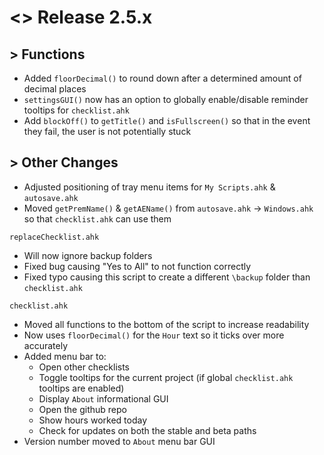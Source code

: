 # <> Release 2.5.x

## > Functions
- Added `floorDecimal()` to round down after a determined amount of decimal places
- `settingsGUI()` now has an option to globally enable/disable reminder tooltips for `checklist.ahk`
- Add `blockOff()` to `getTitle()` and `isFullscreen()` so that in the event they fail, the user is not potentially stuck

## > Other Changes
- Adjusted positioning of tray menu items for `My Scripts.ahk` & `autosave.ahk`
- Moved `getPremName()` & `getAEName()` from `autosave.ahk` -> `Windows.ahk` so that `checklist.ahk` can use them

`replaceChecklist.ahk`
- Will now ignore backup folders
- Fixed bug causing "Yes to All" to not function correctly
- Fixed typo causing this script to create a different `\backup` folder than `checklist.ahk`

`checklist.ahk`
- Moved all functions to the bottom of the script to increase readability
- Now uses `floorDecimal()` for the `Hour` text so it ticks over more accurately
- Added menu bar to:
    - Open other checklists
    - Toggle tooltips for the current project (if global `checklist.ahk` tooltips are enabled)
    - Display `About` informational GUI
    - Open the github repo
    - Show hours worked today
    - Check for updates on both the stable and beta paths
- Version number moved to `About` menu bar GUI